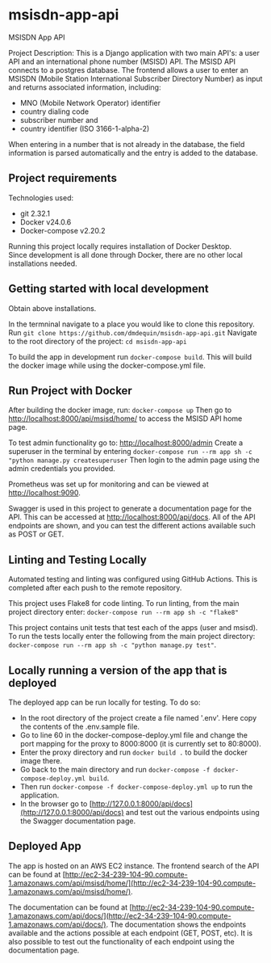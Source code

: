 # msisdn-app-api
MSISDN App API

Project Description:  This is a Django application with two main API's: a user API and an international phone number (MSISD) API.  The MSISD API connects to a postgres database. The frontend allows a user to enter an MSISDN (Mobile Station International Subscriber Directory Number) as input and returns associated information, including:
- MNO (Mobile Network Operator) identifier
- country dialing code
- subscriber number and
- country identifier (ISO 3166-1-alpha-2)

When entering in a number that is not already in the database, the field information is parsed automatically and the entry is added to the database.

## Project requirements
Technologies used:
- git 2.32.1
- Docker v24.0.6
- Docker-compose v2.20.2

Running this project locally requires installation of Docker Desktop.</br>
Since development is all done through Docker, there are no other local installations needed.

## Getting started with local development
Obtain above installations.

In the termninal navigate to a place you would like to clone this repository.
Run ```git clone https://github.com/dmdequin/msisdn-app-api.git```
Navigate to the root directory of the project: ```cd msisdn-app-api```

To build the app in development run ```docker-compose build```. This will build the docker image while using the docker-compose.yml file.

## Run Project with Docker
After building the docker image, run: ```docker-compose up```
Then go to [http://localhost:8000/api/msisd/home/](http://localhost:8000/api/msisd/home/) to access the MSISD API home page.

To test admin functionality go to: [http://localhost:8000/admin](http://localhost:8000/admin)
Create a superuser in the terminal by entering ```docker-compose run --rm app sh -c "python manage.py createsuperuser```
Then login to the admin page using the admin credentials you provided.

Prometheus was set up for monitoring and can be viewed at [http://localhost:9090](http://localhost:9090).

Swagger is used in this project to generate a documentation page for the API. This can be accessed at [http://localhost:8000/api/docs](http://localhost:8000/api/docs). All of the API endpoints are shown, and you can test the different actions available such as POST or GET.

## Linting and Testing Locally

Automated testing and linting was configured using GitHub Actions. This is completed after each push to the remote repository.

This project uses Flake8 for code linting. To run linting, from the main project directory enter: ```docker-compose run --rm app sh -c "flake8"```

This project contains unit tests that test each of the apps (user and msisd). To run the tests locally enter the following from the main project directory: ```docker-compose run --rm app sh -c "python manage.py test"```.

## Locally running a version of the app that is deployed

The deployed app can be run locally for testing. To do so:
- In the root directory of the project create a file named '.env'. Here copy the contents of the .env.sample file.
- Go to line 60 in the docker-compose-deploy.yml file and change the port mapping for the proxy to 8000:8000 (it is currently set to 80:8000).
- Enter the proxy directory and run ```docker build .``` to build the docker image there.
- Go back to the main directory and run ```docker-compose -f docker-compose-deploy.yml build```.
- Then run ```docker-compose -f docker-compose-deploy.yml up``` to run the application.
- In the browser go to [http://127.0.0.1:8000/api/docs](http://127.0.0.1:8000/api/docs) and test out the various endpoints using the Swagger documentation page.


## Deployed App

The app is hosted on an AWS EC2 instance. The frontend search of the API can be found at [http://ec2-34-239-104-90.compute-1.amazonaws.com/api/msisd/home/](http://ec2-34-239-104-90.compute-1.amazonaws.com/api/msisd/home/).

The documentation can be found at [http://ec2-34-239-104-90.compute-1.amazonaws.com/api/docs/](http://ec2-34-239-104-90.compute-1.amazonaws.com/api/docs/). The documentation shows the endpoints available and the actions possible at each endpoint (GET, POST, etc). It is also possible to test out the functionality of each endpoint using the documentation page.
